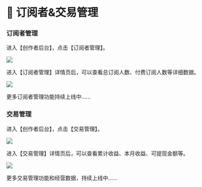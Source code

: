 # 🙎 订阅者&交易管理

### 订阅者管理

进入【创作者后台】，点击【订阅者管理】。

![](broken-reference)

进入【订阅者管理】详情页后，可以查看总订阅人数、付费订阅人数等详细数据。

![](broken-reference)

更多订阅者管理功能持续上线中……

### 交易管理

进入【创作者后台】，点击【交易管理】。

![](broken-reference)

进入【交易管理】详情页后，可以查看累计收益、本月收益、可提现金额等。

![](broken-reference)

更多交易管理功能和经营数据，持续上线中……
